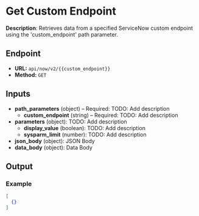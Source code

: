# Get Custom Endpoint

**Description**: Retrieves data from a specified ServiceNow custom endpoint using the 'custom_endpoint' path parameter.

## Endpoint

- **URL:** `api/now/v2/{{custom_endpoint}}`
- **Method:** `GET`
## Inputs

- **path_parameters** (object) – Required: TODO: Add description
  - **custom_endpoint** (string) – Required: TODO: Add description
- **parameters** (object): TODO: Add description
  - **display_value** (boolean): TODO: Add description
  - **sysparm_limit** (number): TODO: Add description
- **json_body** (object): JSON Body
- **data_body** (object): Data Body
## Output

### Example

```json
[
  {}
]
```